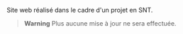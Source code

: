 Site web réalisé dans le cadre d'un projet en SNT.

> **Warning**
> Plus aucune mise à jour ne sera effectuée.
